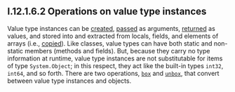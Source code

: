 ## I.12.1.6.2 Operations on value type instances

Value type instances can be [created](i.12.1.6.2.1-initializing-instances-of-value-types.md), [passed](i.12.1.6.2.3-passing-and-returning-value-types.md) as arguments, [returned](i.12.1.6.2.3-passing-and-returning-value-types.md) as values, and stored into and extracted from locals, fields, and elements of arrays (i.e., [copied](i.12.1.6.2.2-loading-and-storing-instances-of-value-types.md)). Like classes, value types can have both static and non-static members (methods and fields). But, because they carry no type information at runtime, value type instances are not substitutable for items of type `System.Object`; in this respect, they act like the built-in types `int32`, `int64`, and so forth. There are two operations, [`box`](i.12.1.6.2.5-boxing-and-unboxing.md) and [`unbox`](i.12.1.6.2.5-boxing-and-unboxing.md), that convert between value type instances and objects. 
